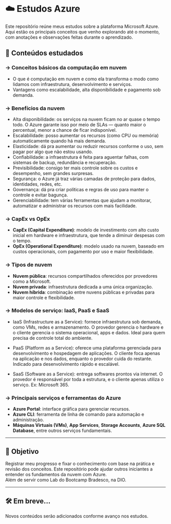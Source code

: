 # ☁️ Estudos Azure

Este repositório reúne meus estudos sobre a plataforma Microsoft Azure. Aqui estão os principais conceitos que venho explorando até o momento, com anotações e observações feitas durante o aprendizado.

## 📘 Conteúdos estudados

### → Conceitos básicos da computação em nuvem
- O que é computação em nuvem e como ela transforma o modo como lidamos com infraestrutura, desenvolvimento e serviços.
- Vantagens como escalabilidade, alta disponibilidade e pagamento sob demanda.

### → Benefícios da nuvem
- Alta disponibilidade: os serviços na nuvem ficam no ar quase o tempo todo. O Azure garante isso por meio de SLAs — quanto maior o percentual, menor a chance de ficar indisponível.  
- Escalabilidade: posso aumentar os recursos (como CPU ou memória) automaticamente quando há mais demanda.  
- Elasticidade: dá pra aumentar ou reduzir recursos conforme o uso, sem pagar por algo que não estou usando.  
- Confiabilidade: a infraestrutura é feita para aguentar falhas, com sistemas de backup, redundância e recuperação.  
- Previsibilidade: consigo ter mais controle sobre os custos e desempenho, sem grandes surpresas.  
- Segurança: o Azure já traz várias camadas de proteção para dados, identidades, redes, etc.  
- Governança: dá pra criar políticas e regras de uso para manter o controle e evitar bagunça.  
- Gerenciabilidade: tem várias ferramentas que ajudam a monitorar, automatizar e administrar os recursos com mais facilidade.

### → CapEx vs OpEx
- **CapEx (Capital Expenditure)**: modelo de investimento com alto custo inicial em hardware e infraestrutura, que tende a diminuir despesas com o tempo. 
- **OpEx (Operational Expenditure)**: modelo usado na nuvem, baseado em custos operacionais, com pagamento por uso e maior flexibilidade.

### → Tipos de nuvem
- **Nuvem pública**: recursos compartilhados oferecidos por provedores como a Microsoft.
- **Nuvem privada**: infraestrutura dedicada a uma única organização.
- **Nuvem híbrida**: combinação entre nuvens públicas e privadas para maior controle e flexibilidade.

### → Modelos de serviço: IaaS, PaaS e SaaS
- IaaS (Infrastructure as a Service): fornece infraestrutura sob demanda, como VMs, redes e armazenamento. O provedor gerencia o hardware e o cliente gerencia o sistema operacional, apps e dados. Ideal para quem precisa de controle total do ambiente.
 
- PaaS (Platform as a Service): oferece uma plataforma gerenciada para desenvolvimento e hospedagem de aplicações. O cliente foca apenas na aplicação e nos dados, enquanto o provedor cuida do restante. Indicado para desenvolvimento rápido e escalável.

- SaaS (Software as a Service): entrega softwares prontos via internet. O provedor é responsável por toda a estrutura, e o cliente apenas utiliza o serviço. Ex: Microsoft 365.

### → Principais serviços e ferramentas do Azure
- **Azure Portal**: interface gráfica para gerenciar recursos.
- **Azure CLI**: ferramenta de linha de comando para automação e administração.
- **Máquinas Virtuais (VMs)**, **App Services**, **Storage Accounts**, **Azure SQL Database**, entre outros serviços fundamentais.

---

## 📌 Objetivo

Registrar meu progresso e fixar o conhecimento com base na prática e revisão dos conceitos. Este repositório pode ajudar outros iniciantes a entender os fundamentos da nuvem com Azure.  
Além de servir como Lab do Bootcamp Bradesco, na DIO.

---

## 🛠️ Em breve...

Novos conteúdos serão adicionados conforme avanço nos estudos.
